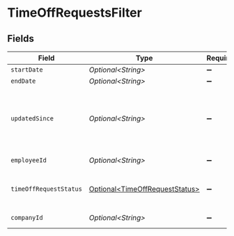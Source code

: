 # TimeOffRequestsFilter


## Fields

| Field                                                                              | Type                                                                               | Required                                                                           | Description                                                                        | Example                                                                            |
| ---------------------------------------------------------------------------------- | ---------------------------------------------------------------------------------- | ---------------------------------------------------------------------------------- | ---------------------------------------------------------------------------------- | ---------------------------------------------------------------------------------- |
| `startDate`                                                                        | *Optional\<String>*                                                                | :heavy_minus_sign:                                                                 | Start date                                                                         | 2022-04-08                                                                         |
| `endDate`                                                                          | *Optional\<String>*                                                                | :heavy_minus_sign:                                                                 | End date                                                                           | 2022-04-21                                                                         |
| `updatedSince`                                                                     | *Optional\<String>*                                                                | :heavy_minus_sign:                                                                 | Minimum date the time off request was last created or modified                     | 2020-09-30T07:43:32.000Z                                                           |
| `employeeId`                                                                       | *Optional\<String>*                                                                | :heavy_minus_sign:                                                                 | Employee ID                                                                        | 1234                                                                               |
| `timeOffRequestStatus`                                                             | [Optional\<TimeOffRequestStatus>](../../models/components/TimeOffRequestStatus.md) | :heavy_minus_sign:                                                                 | Time off request status to filter on                                               | requested                                                                          |
| `companyId`                                                                        | *Optional\<String>*                                                                | :heavy_minus_sign:                                                                 | Company ID                                                                         | 1234                                                                               |